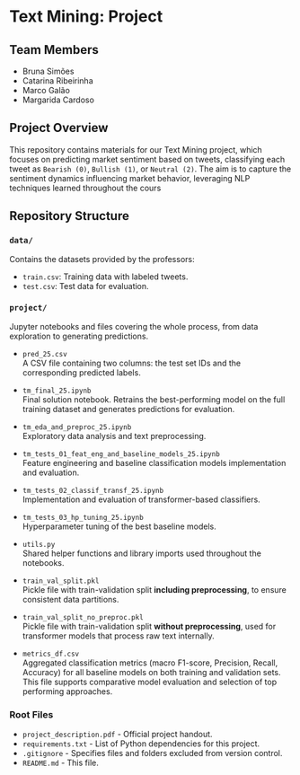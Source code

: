 # Text Mining: Project

## Team Members
- Bruna Simões  
- Catarina Ribeirinha  
- Marco Galão  
- Margarida Cardoso  

## Project Overview
This repository contains materials for our Text Mining project, which focuses on predicting market sentiment based on tweets, classifying each tweet as `Bearish (0)`, `Bullish (1)`, or `Neutral (2)`. The aim is to capture the sentiment dynamics influencing market behavior, leveraging NLP techniques learned throughout the cours

## Repository Structure

### `data/`
Contains the datasets provided by the professors:
- `train.csv`: Training data with labeled tweets.
- `test.csv`: Test data for evaluation.

### `project/`
Jupyter notebooks and files covering the whole process, from data exploration to generating predictions.

- `pred_25.csv`  
  A CSV file containing two columns: the test set IDs and the corresponding predicted labels.

- `tm_final_25.ipynb`  
  Final solution notebook. Retrains the best-performing model on the full training dataset and generates predictions for evaluation.
  
- `tm_eda_and_preproc_25.ipynb`  
  Exploratory data analysis and text preprocessing.

- `tm_tests_01_feat_eng_and_baseline_models_25.ipynb`  
  Feature engineering and baseline classification models implementation and evaluation.

- `tm_tests_02_classif_transf_25.ipynb`  
  Implementation and evaluation of transformer-based classifiers.

- `tm_tests_03_hp_tuning_25.ipynb`  
  Hyperparameter tuning of the best baseline models.

- `utils.py`  
  Shared helper functions and library imports used throughout the notebooks.

- `train_val_split.pkl`  
  Pickle file with train-validation split **including preprocessing**, to ensure consistent data partitions.

- `train_val_split_no_preproc.pkl`  
  Pickle file with train-validation split **without preprocessing**, used for transformer models that process raw text internally.

- `metrics_df.csv`  
  Aggregated classification metrics (macro F1-score, Precision, Recall, Accuracy) for all baseline models on both training and validation sets. This file supports comparative model evaluation and selection of top performing approaches.

### Root Files
- `project_description.pdf` - Official project handout. 
- `requirements.txt` - List of Python dependencies for this project.
- `.gitignore` - Specifies files and folders excluded from version control.
- `README.md` - This file.
